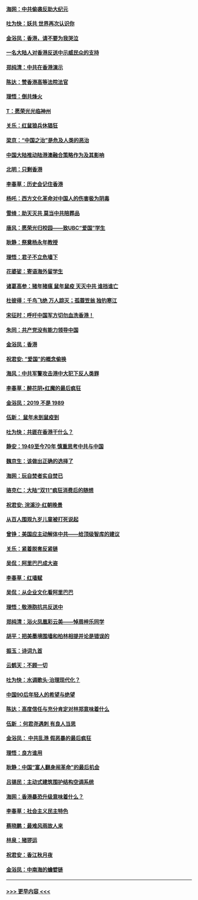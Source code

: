 #### [海网：中共偷袭反助大纪元](../pages/nsc993/n11673515.md?t=11230455) 
#### [吐为快：妖共 世界再次认识你](../pages/nsc993/n11673506.md?t=11230455) 
#### [金浴凤：香港，请不要为我哭泣](../pages/nsc993/n11673248.md?t=11230455) 
#### [一名大陆人对香港反送中示威民众的支持](../pages/nsc993/n11672615.md?t=11230455) 
#### [郑纯清：中共在香港演示](../pages/nsc993/n11670539.md?t=11230455) 
#### [陈达：赞香港高等法院法官](../pages/nsc993/n11669542.md?t=11230455) 
#### [理悟：倒共烽火](../pages/nsc993/n11668844.md?t=11230455) 
#### [T：愿荣光光临神州](../pages/nsc993/n11668421.md?t=11230455) 
#### [关乐：红鼠狼兵休猖狂](../pages/nsc993/n11668378.md?t=11230455) 
#### [梁京：“中国之治”是危及人类的恶治](../pages/nsc993/n11668328.md?t=11230455) 
#### [中国大陆推动陆港澳融合策略作为及其影响](../pages/nsc993/n11668157.md?t=11230455) 
#### [北明：只剩香港](../pages/nsc993/n11668002.md?t=11230455) 
#### [李春草：历史会记住香港](../pages/nsc993/n11667927.md?t=11230455) 
#### [杨吒：西方文化革命对中国人的伤害极为阴毒](../pages/nsc993/n11664521.md?t=11230455) 
#### [雪绮：助天灭共 莫当中共陪葬品](../pages/nsc993/n11662650.md?t=11230455) 
#### [唐风：愿荣光归校园——致UBC“爱国”学生](../pages/nsc993/n11662194.md?t=11230455) 
#### [耿静：祭奠杨永年教授](../pages/nsc993/n11662514.md?t=11230455) 
#### [理悟：君子不立危墙下](../pages/nsc993/n11662172.md?t=11230455) 
#### [花婆娑：寄语海外留学生](../pages/nsc993/n11662121.md?t=11230455) 
#### [诸葛高参：猪年猪瘟 鼠年鼠疫 天灭中共 谁挡谁亡](../pages/nsc993/n11661980.md?t=11230455) 
#### [杜彼得：千鸟飞绝 万人踪灭；孤蓑笠翁 独钓寒江](../pages/nsc993/n11661170.md?t=11230455) 
#### [宋征时：呼吁中国军方切勿血洗香港！](../pages/nsc993/n11415318.md?t=11230455) 
#### [朱同：共产党没有能力领导中国](../pages/nsc993/n11660421.md?t=11230455) 
#### [金浴凤：香港](../pages/nsc993/n11660419.md?t=11230455) 
#### [祝君安: “爱国”的概念偷换](../pages/nsc993/n11659706.md?t=11230455) 
#### [海风：中共军警攻击港中大犯下反人类罪](../pages/nsc993/n11659632.md?t=11230455) 
#### [李春草：醉花阴•红魔的最后疯狂](../pages/nsc993/n11659287.md?t=11230455) 
#### [金浴凤：2019 不是 1989](../pages/nsc993/n11657663.md?t=11230455) 
#### [伍新： 鼠年未到鼠疫到](../pages/nsc993/n11655098.md?t=11230455) 
#### [吐为快：共匪在香港干什么？](../pages/nsc993/n11654891.md?t=11230455) 
#### [静安：1949至今70年 慎重思考中共与中国](../pages/nsc993/n11651244.md?t=11230455) 
#### [魏京生：该做出正确的选择了](../pages/nsc993/n11653084.md?t=11230455) 
#### [海网：玩自焚者实自焚已](../pages/nsc993/n11652423.md?t=11230455) 
#### [骆克仁：大陆“双11”疯狂消费后的随想](../pages/nsc993/n11652305.md?t=11230455) 
#### [祝君安: 浣溪沙·红朝晚景](../pages/nsc993/n11652258.md?t=11230455) 
#### [从百人围观九岁儿童被打死说起](../pages/nsc993/n11651030.md?t=11230455) 
#### [曾铮：美国应主动解体中共——给顶级智库的建议](../pages/nsc993/n11649888.md?t=11230455) 
#### [关乐：紧着脱套反紧链](../pages/nsc993/n11649069.md?t=11230455) 
#### [吴侃：阿里巴巴成大盗](../pages/nsc993/n11645523.md?t=11230455) 
#### [李春草：红墙赋](../pages/nsc993/n11646389.md?t=11230455) 
#### [吴侃：从企业文化看阿里巴巴](../pages/nsc993/n11645476.md?t=11230455) 
#### [理悟：敬港胞抗共反送中](../pages/nsc993/n11645466.md?t=11230455) 
#### [郑纯清：浴火凤凰彩云美——悼周梓乐同学](../pages/nsc993/n11645155.md?t=11230455) 
#### [胡平：把美墨境围墙和柏林相提并论是错误的](../pages/nsc993/n11645134.md?t=11230455) 
#### [振玉：诗词九首](../pages/nsc993/n11644081.md?t=11230455) 
#### [云鹤天：不顾一切](../pages/nsc993/n11643508.md?t=11230455) 
#### [吐为快：水调歌头·治理现代化？](../pages/nsc993/n11643485.md?t=11230455) 
#### [中国90后年轻人的希望与绝望](../pages/nsc993/n11642317.md?t=11230455) 
#### [陈达：高度信任与充分肯定对林郑意味着什么](../pages/nsc993/n11641441.md?t=11230455) 
#### [伍新 ：何君尧遇刺 有良人当思](../pages/nsc993/n11641503.md?t=11230455) 
#### [金浴凤： 中共乱港  假恶暴的最后疯狂](../pages/nsc993/n11641495.md?t=11230455) 
#### [理悟：良方谁用](../pages/nsc993/n11641463.md?t=11230455) 
#### [耿静：中国“富人翻身闹革命”的最后机会](../pages/nsc993/n11640655.md?t=11230455) 
#### [吕锡民：主动式建筑围护结构空调系统](../pages/nsc993/n11640168.md?t=11230455) 
#### [海网：香港暴恐升级意味着什么？](../pages/nsc993/n11635904.md?t=11230455) 
#### [李春草：社会主义民主特色](../pages/nsc993/n11634657.md?t=11230455) 
#### [蔡晓鹏：最难风雨故人来](../pages/nsc993/n11633145.md?t=11230455) 
#### [林泉：猪猡运](../pages/nsc993/n11631469.md?t=11230455) 
#### [祝君安：香江秋月夜](../pages/nsc993/n11631440.md?t=11230455) 
#### [金浴凤：中南海的蟾嬖链](../pages/nsc993/n11631290.md?t=11230455) 

----
#### [ >>> 更早内容 <<< ](../indexes/nsc993-earlier.md)
